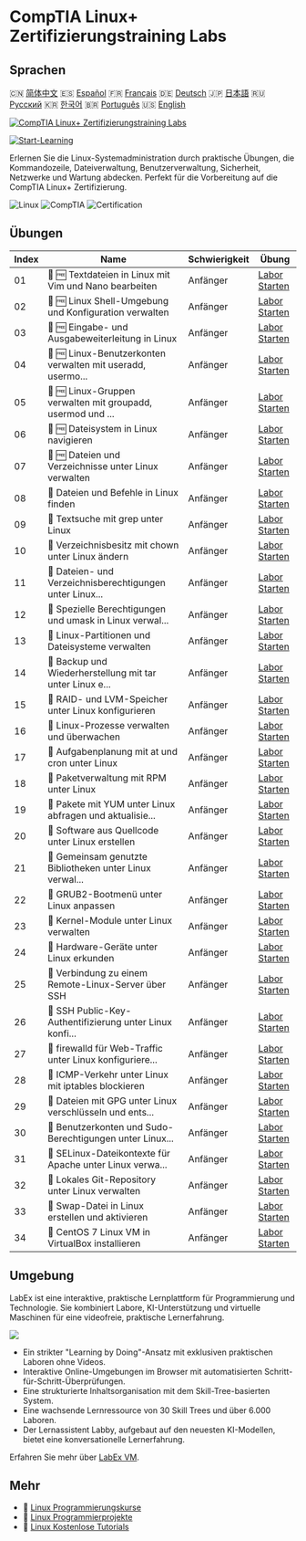 # CompTIA Linux+ Zertifizierungstraining Labs

## Sprachen

🇨🇳 [简体中文](README_zh.md) 🇪🇸 [Español](README_es.md) 🇫🇷 [Français](README_fr.md) 🇩🇪 [Deutsch](README_de.md) 🇯🇵 [日本語](README_ja.md) 🇷🇺 [Русский](README_ru.md) 🇰🇷 [한국어](README_ko.md) 🇧🇷 [Português](README_pt.md) 🇺🇸 [English](README.md) 

[![CompTIA Linux+ Zertifizierungstraining Labs](https://cover-creator.labex.io/comptia-linux-plus-training-labs.png?lang=de)](https://labex.io/de/courses/comptia-linux-plus-training-labs)

[![Start-Learning](https://img.shields.io/badge/Start-Learning-whitesmoke?style=for-the-badge)](https://labex.io/de/courses/comptia-linux-plus-training-labs)

Erlernen Sie die Linux-Systemadministration durch praktische Übungen, die Kommandozeile, Dateiverwaltung, Benutzerverwaltung, Sicherheit, Netzwerke und Wartung abdecken. Perfekt für die Vorbereitung auf die CompTIA Linux+ Zertifizierung.

![Linux](https://img.shields.io/badge/Linux-whitesmoke?style=for-the-badge&logo=linux)
![CompTIA](https://img.shields.io/badge/CompTIA-whitesmoke?style=for-the-badge&logo=comptia)
![Certification](https://img.shields.io/badge/Certification-whitesmoke?style=for-the-badge&logo=certification)


## Übungen

|   Index | Name                                                        | Schwierigkeit   | Übung                                                                                                                                                |
|---------|-------------------------------------------------------------|-----------------|------------------------------------------------------------------------------------------------------------------------------------------------------|
|      01 | 📖 🆓 Textdateien in Linux mit Vim und Nano bearbeiten      | Anfänger        | <a target='_blank' href='https://labex.io/de/tutorials/comptia-edit-text-files-in-linux-with-vim-and-nano-591076'>Labor Starten</a>                  |
|      02 | 📖 🆓 Linux Shell-Umgebung und Konfiguration verwalten      | Anfänger        | <a target='_blank' href='https://labex.io/de/tutorials/comptia-manage-shell-environment-and-configuration-in-linux-590838'>Labor Starten</a>         |
|      03 | 📖 🆓 Eingabe- und Ausgabeweiterleitung in Linux            | Anfänger        | <a target='_blank' href='https://labex.io/de/tutorials/comptia-redirecting-input-and-output-in-linux-590840'>Labor Starten</a>                       |
|      04 | 📖 🆓 Linux-Benutzerkonten verwalten mit useradd, usermo... | Anfänger        | <a target='_blank' href='https://labex.io/de/tutorials/comptia-manage-linux-user-accounts-with-useradd-usermod-and-userdel-590837'>Labor Starten</a> |
|      05 | 📖 🆓 Linux-Gruppen verwalten mit groupadd, usermod und ... | Anfänger        | <a target='_blank' href='https://labex.io/de/tutorials/comptia-manage-linux-groups-with-groupadd-usermod-and-groupdel-590836'>Labor Starten</a>      |
|      06 | 📖 🆓 Dateisystem in Linux navigieren                       | Anfänger        | <a target='_blank' href='https://labex.io/de/tutorials/comptia-navigate-the-filesystem-in-linux-590971'>Labor Starten</a>                            |
|      07 | 📖 🆓 Dateien und Verzeichnisse unter Linux verwalten       | Anfänger        | <a target='_blank' href='https://labex.io/de/tutorials/comptia-manage-files-and-directories-in-linux-590835'>Labor Starten</a>                       |
|      08 | 📖  Dateien und Befehle in Linux finden                     | Anfänger        | <a target='_blank' href='https://labex.io/de/tutorials/comptia-find-files-and-commands-in-linux-590834'>Labor Starten</a>                            |
|      09 | 📖  Textsuche mit grep unter Linux                          | Anfänger        | <a target='_blank' href='https://labex.io/de/tutorials/comptia-search-text-with-grep-in-linux-590841'>Labor Starten</a>                              |
|      10 | 📖  Verzeichnisbesitz mit chown unter Linux ändern          | Anfänger        | <a target='_blank' href='https://labex.io/de/tutorials/comptia-modify-directory-ownership-with-chown-in-linux-590847'>Labor Starten</a>              |
|      11 | 📖  Dateien- und Verzeichnisberechtigungen unter Linux...   | Anfänger        | <a target='_blank' href='https://labex.io/de/tutorials/comptia-manage-file-and-directory-permissions-in-linux-590844'>Labor Starten</a>              |
|      12 | 📖  Spezielle Berechtigungen und umask in Linux verwal...   | Anfänger        | <a target='_blank' href='https://labex.io/de/tutorials/linux-manage-special-permissions-and-umask-in-linux-590846'>Labor Starten</a>                 |
|      13 | 📖  Linux-Partitionen und Dateisysteme verwalten            | Anfänger        | <a target='_blank' href='https://labex.io/de/tutorials/comptia-manage-linux-partitions-and-filesystems-590845'>Labor Starten</a>                     |
|      14 | 📖  Backup und Wiederherstellung mit tar unter Linux e...   | Anfänger        | <a target='_blank' href='https://labex.io/de/tutorials/comptia-create-and-restore-a-backup-with-tar-in-linux-590843'>Labor Starten</a>               |
|      15 | 📖  RAID- und LVM-Speicher unter Linux konfigurieren        | Anfänger        | <a target='_blank' href='https://labex.io/de/tutorials/comptia-configure-raid-and-lvm-storage-in-linux-590842'>Labor Starten</a>                     |
|      16 | 📖  Linux-Prozesse verwalten und überwachen                 | Anfänger        | <a target='_blank' href='https://labex.io/de/tutorials/comptia-manage-and-monitor-linux-processes-590864'>Labor Starten</a>                          |
|      17 | 📖  Aufgabenplanung mit at und cron unter Linux             | Anfänger        | <a target='_blank' href='https://labex.io/de/tutorials/comptia-schedule-tasks-with-at-and-cron-in-linux-590870'>Labor Starten</a>                    |
|      18 | 📖  Paketverwaltung mit RPM unter Linux                     | Anfänger        | <a target='_blank' href='https://labex.io/de/tutorials/rhel-managing-packages-with-rpm-in-linux-590868'>Labor Starten</a>                            |
|      19 | 📖  Pakete mit YUM unter Linux abfragen und aktualisie...   | Anfänger        | <a target='_blank' href='https://labex.io/de/tutorials/rhel-query-and-update-packages-with-yum-in-linux-590869'>Labor Starten</a>                    |
|      20 | 📖  Software aus Quellcode unter Linux erstellen            | Anfänger        | <a target='_blank' href='https://labex.io/de/tutorials/comptia-build-software-from-source-code-in-linux-590853'>Labor Starten</a>                    |
|      21 | 📖  Gemeinsam genutzte Bibliotheken unter Linux verwal...   | Anfänger        | <a target='_blank' href='https://labex.io/de/tutorials/comptia-manage-shared-libraries-in-linux-590867'>Labor Starten</a>                            |
|      22 | 📖  GRUB2-Bootmenü unter Linux anpassen                     | Anfänger        | <a target='_blank' href='https://labex.io/de/tutorials/comptia-customize-the-grub2-boot-menu-in-linux-590859'>Labor Starten</a>                      |
|      23 | 📖  Kernel-Module unter Linux verwalten                     | Anfänger        | <a target='_blank' href='https://labex.io/de/tutorials/comptia-manage-kernel-modules-in-linux-590865'>Labor Starten</a>                              |
|      24 | 📖  Hardware-Geräte unter Linux erkunden                    | Anfänger        | <a target='_blank' href='https://labex.io/de/tutorials/comptia-explore-hardware-devices-in-linux-590861'>Labor Starten</a>                           |
|      25 | 📖  Verbindung zu einem Remote-Linux-Server über SSH        | Anfänger        | <a target='_blank' href='https://labex.io/de/tutorials/linux-connect-to-a-remote-linux-server-using-ssh-590857'>Labor Starten</a>                    |
|      26 | 📖  SSH Public-Key-Authentifizierung unter Linux konfi...   | Anfänger        | <a target='_blank' href='https://labex.io/de/tutorials/comptia-configure-ssh-public-key-authentication-in-linux-590855'>Labor Starten</a>            |
|      27 | 📖  firewalld für Web-Traffic unter Linux konfiguriere...   | Anfänger        | <a target='_blank' href='https://labex.io/de/tutorials/comptia-configure-firewalld-to-allow-web-traffic-in-linux-590854'>Labor Starten</a>           |
|      28 | 📖  ICMP-Verkehr unter Linux mit iptables blockieren        | Anfänger        | <a target='_blank' href='https://labex.io/de/tutorials/comptia-block-icmp-traffic-in-linux-using-iptables-590852'>Labor Starten</a>                  |
|      29 | 📖  Dateien mit GPG unter Linux verschlüsseln und ents...   | Anfänger        | <a target='_blank' href='https://labex.io/de/tutorials/comptia-encrypt-and-decrypt-files-with-gpg-in-linux-590860'>Labor Starten</a>                 |
|      30 | 📖  Benutzerkonten und Sudo-Berechtigungen unter Linux...   | Anfänger        | <a target='_blank' href='https://labex.io/de/tutorials/comptia-configure-user-accounts-and-sudo-privileges-in-linux-590856'>Labor Starten</a>        |
|      31 | 📖  SELinux-Dateikontexte für Apache unter Linux verwa...   | Anfänger        | <a target='_blank' href='https://labex.io/de/tutorials/comptia-manage-selinux-file-contexts-for-apache-in-linux-590866'>Labor Starten</a>            |
|      32 | 📖  Lokales Git-Repository unter Linux verwalten            | Anfänger        | <a target='_blank' href='https://labex.io/de/tutorials/comptia-manage-a-local-git-repository-in-linux-590863'>Labor Starten</a>                      |
|      33 | 📖  Swap-Datei in Linux erstellen und aktivieren            | Anfänger        | <a target='_blank' href='https://labex.io/de/tutorials/comptia-create-and-activate-a-swap-file-in-linux-590858'>Labor Starten</a>                    |
|      34 | 📖  CentOS 7 Linux VM in VirtualBox installieren            | Anfänger        | <a target='_blank' href='https://labex.io/de/tutorials/comptia-install-a-centos-7-linux-vm-in-virtualbox-590862'>Labor Starten</a>                   |

## Umgebung

LabEx ist eine interaktive, praktische Lernplattform für Programmierung und Technologie. Sie kombiniert Labore, KI-Unterstützung und virtuelle Maschinen für eine videofreie, praktische Lernerfahrung.

![](https://tutorial-screenshot.getvm.io/images/vm-1725247253.png)

- Ein strikter "Learning by Doing"-Ansatz mit exklusiven praktischen Laboren ohne Videos.
- Interaktive Online-Umgebungen im Browser mit automatisierten Schritt-für-Schritt-Überprüfungen.
- Eine strukturierte Inhaltsorganisation mit dem Skill-Tree-basierten System.
- Eine wachsende Lernressource von 30 Skill Trees und über 6.000 Laboren.
- Der Lernassistent Labby, aufgebaut auf den neuesten KI-Modellen, bietet eine konversationelle Lernerfahrung.

Erfahren Sie mehr über [LabEx VM](https://support.labex.io/using-labex/virtual-machine).

## Mehr

- 🔗 [Linux Programmierungskurse](https://github.com/labex-labs/awesome-programming-courses)
- 🔗 [Linux Programmierprojekte](https://github.com/labex-labs/awesome-programming-projects)
- 🔗 [Linux Kostenlose Tutorials](https://github.com/labex-labs/linux-free-tutorials)

